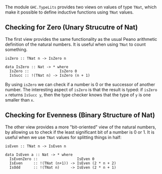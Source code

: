 
The module `GHC.TypeLits` provides two views on values of type `TNat`,
which make it possible to define inductive functions using `TNat` values.


## Checking for Zero (Unary Strucutre of Nat)



The first view provides the same functionality as the usual
Peano arithmetic definition of the natural numbers.  It
is useful when using `TNat` to count something.


```wiki
isZero :: TNat n -> IsZero n

data IsZero :: Nat -> * where
  IsZero ::              IsZero 0
  IsSucc :: !(TNat n) -> IsZero (n + 1)
```


By using `isZero` we can check if a number is 0 or the successor
of another number.  The interesting aspect of `isZero` is that
the result is typed:  if `isZero x` returns `IsSucc y`,
then the type checker knows that the type of `y` is one smaller
than `x`.


## Checking for Evenness (Binary Structure of Nat)



The other view provides a more "bit-oriented" view of
the natural numbers, by allowing us to check if the least
significant bit of a number is 0 or 1.  It is useful
when we use `TNat` values for splitting things
in half:


```wiki
isEven :: TNat n -> IsEven n

data IsEven a :: Nat -> * where
  IsEvenZero ::                  IsEven 0
  IsEven     :: !(TNat (n+1)) -> IsEven (2 * n + 2)
  IsOdd      :: !(TNat n)     -> IsEven (2 * n + 1)
```